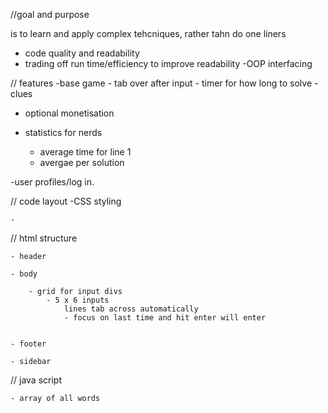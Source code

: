 

//goal and purpose

is to learn and apply complex tehcniques, rather tahn do one liners
- code quality and readability
- trading off run time/efficiency to improve readability
-OOP interfacing

// features 
-base game
	- tab over after input
	- timer for how long to solve
	- clues 

- optional monetisation 

- statistics for nerds
	- average time for line 1
	- avergae per solution

-user profiles/log in. 




// code layout
-CSS styling

	- 

// html structure

	- header

	- body

		- grid for input divs
			- 5 x 6 inputs 
				lines tab across automatically
				- focus on last time and hit enter will enter

			
	- footer

	- sidebar

// java script

	- array of all words
